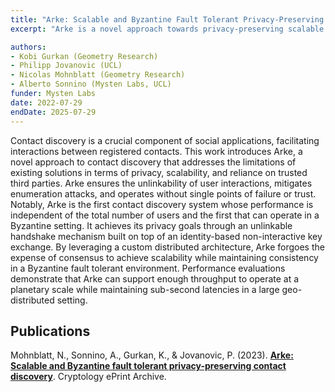 ```yaml
---
title: "Arke: Scalable and Byzantine Fault Tolerant Privacy-Preserving Contact Discovery"
excerpt: "Arke is a novel approach towards privacy-preserving scalable contact discovery in a Byzantine setting that does not rely on trusted third parties."

authors:
- Kobi Gurkan (Geometry Research)
- Philipp Jovanovic (UCL)
- Nicolas Mohnblatt (Geometry Research)
- Alberto Sonnino (Mysten Labs, UCL)
funder: Mysten Labs
date: 2022-07-29 
endDate: 2025-07-29
---
```


Contact discovery is a crucial component of social applications, facilitating interactions between registered contacts. This work introduces Arke, a novel approach to contact discovery that addresses the limitations of existing solutions in terms of privacy, scalability, and reliance on trusted third parties. Arke ensures the unlinkability of user interactions, mitigates enumeration attacks, and operates without single points of failure or trust. Notably, Arke is the first contact discovery system whose performance is independent of the total number of users and the first that can operate in a Byzantine setting. It achieves its privacy goals through an unlinkable handshake mechanism built on top of an identity-based non-interactive key exchange. By leveraging a custom distributed architecture, Arke forgoes the expense of consensus to achieve scalability while maintaining consistency in a Byzantine fault tolerant environment. Performance evaluations demonstrate that Arke can support enough throughput to operate at a planetary scale while maintaining sub-second latencies in a large geo-distributed setting.

## Publications

Mohnblatt, N., Sonnino, A., Gurkan, K., & Jovanovic, P. (2023). **[Arke: Scalable and Byzantine fault tolerant privacy-preserving contact discovery](https://eprint.iacr.org/2023/1218.pdf)**. Cryptology ePrint Archive.